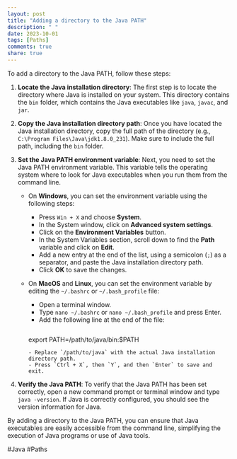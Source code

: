 ```yaml
---
layout: post
title: "Adding a directory to the Java PATH"
description: " "
date: 2023-10-01
tags: [Paths]
comments: true
share: true
---
```


To add a directory to the Java PATH, follow these steps:

1. **Locate the Java installation directory**: The first step is to locate the directory where Java is installed on your system. This directory contains the `bin` folder, which contains the Java executables like `java`, `javac`, and `jar`. 

2. **Copy the Java installation directory path**: Once you have located the Java installation directory, copy the full path of the directory (e.g., `C:\Program Files\Java\jdk1.8.0_231`). Make sure to include the full path, including the `bin` folder.

3. **Set the Java PATH environment variable**: Next, you need to set the Java PATH environment variable. This variable tells the operating system where to look for Java executables when you run them from the command line.

   - On **Windows**, you can set the environment variable using the following steps:
     - Press `Win + X` and choose **System**.
     - In the System window, click on **Advanced system settings**.
     - Click on the **Environment Variables** button.
     - In the System Variables section, scroll down to find the **Path** variable and click on **Edit**.
     - Add a new entry at the end of the list, using a semicolon (`;`) as a separator, and paste the Java installation directory path.
     - Click **OK** to save the changes.
  
   - On **MacOS** and **Linux**, you can set the environment variable by editing the `~/.bashrc` or `~/.bash_profile` file:
     - Open a terminal window.
     - Type `nano ~/.bashrc` or `nano ~/.bash_profile` and press Enter.
     - Add the following line at the end of the file:
       ```
	  export PATH=/path/to/java/bin:$PATH
       ```
     - Replace `/path/to/java` with the actual Java installation directory path.
     - Press `Ctrl + X`, then `Y`, and then `Enter` to save and exit.

4. **Verify the Java PATH**: To verify that the Java PATH has been set correctly, open a new command prompt or terminal window and type `java -version`. If Java is correctly configured, you should see the version information for Java.

By adding a directory to the Java PATH, you can ensure that Java executables are easily accessible from the command line, simplifying the execution of Java programs or use of Java tools.

#Java #Paths